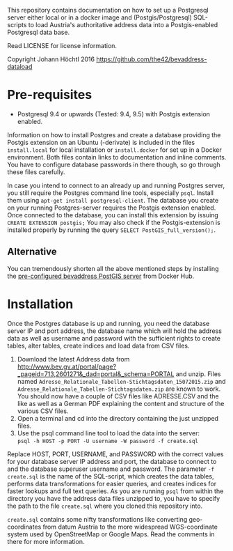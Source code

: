 This repository contains documentation on how to set up a Postgresql server either local or in a docker image and (Postgis/Postgresql) SQL-scripts to load Austria's authoritative address data into a Postgis-enabled Postgresql data base.

Read LICENSE for license information.

Copyright Johann Höchtl 2016 https://github.com/the42/bevaddress-dataload

# Pre-requisites

* Postgresql 9.4 or upwards (Tested: 9.4, 9.5) with Postgis extension enabled.

Information on how to install Postgres and create a database providing the Postgis extension on an Ubuntu (-derivate) is included in the files `install.local` for local installation or `install.docker` for set up in a Docker environment. Both files contain links to documentation and inline comments. You have to configure database passwords in there though, so go through these files carefully.

In case you intend to connect to an already up and running Postgres server, you still require the Postgres command line tools, especially `psql`. Install them using `apt-get install postgresql-client`. The database you create on your running Postgres-server requires the Postgis extension enabled. Once connected to the database, you can install this extension by issuing `CREATE EXTENSION postgis;` You may also check if the Postgis-extension is installed properly by running the query `SELECT PostGIS_full_version();`.

## Alternative

You can tremendously shorten all the above mentioned steps by installing the [pre-configured bevaddress PostGIS server](https://hub.docker.com/r/the42/bevdockerdb/) from Docker Hub.

# Installation
Once the Postgres database is up and running, you need the database server IP and port address, the database name which will hold the address data as well as username and password with the sufficient rights to create tables, alter tables, create indices and load data from CSV files.

1. Download the latest Address data from http://www.bev.gv.at/portal/page?_pageid=713,2601271&_dad=portal&_schema=PORTAL and unzip. Files named `Adresse_Relationale_Tabellen-Stichtagsdaten_15072015.zip` and `Adresse_Relationale_Tabellen-Stichtagsdaten.zip` are known to work. You should now have a couple of CSV files like ADRESSE.CSV and the like as well as a German PDF explaining the content and structure of the various CSV files.
2. Open a terminal and cd into the directory containing the just unzipped files.
3. Use the psql command line tool to load the data into the server:  
`psql -h HOST -p PORT -U username -W password -f create.sql`

Replace HOST, PORT, USERNAME, and PASSWORD with the correct values for your database server IP address and port, the database to connect to and the database superuser username and password. The parameter `-f create.sql` is the name of the SQL-script, which creates the data tables, performs data transformations for easier queries, and creates indices for faster lookups and full text queries. As you are running `psql` from within the directory you have the address data files unzipped to, you have to specify the path to the file `create.sql` where you cloned this repository into.

`create.sql` contains some nifty transformations like converting geo-coordinates from datum Austria to the more widespread WGS-coordinate system used by OpenStreetMap or Google Maps. Read the comments in there for more information.
